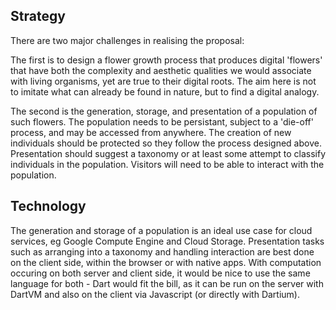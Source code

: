## Strategy

There are two major challenges in realising the proposal:

The first is to design a flower growth process that produces digital 'flowers' that have both the complexity and aesthetic qualities we would associate with living organisms, yet are true to their digital roots. The aim here is not to imitate what can already be found in nature, but to find a digital analogy.

The second is the generation, storage, and presentation of a population of such flowers. The population needs to be persistant, subject to a 'die-off' process, and may be accessed from anywhere. The creation of new individuals should be protected so they follow the process designed above. Presentation should suggest a taxonomy or at least some attempt to classify individuals in the population. Visitors will need to be able to interact with the population.

## Technology

The generation and storage of a population is an ideal use case for cloud services, eg Google Compute Engine and Cloud Storage. Presentation tasks such as arranging into a taxonomy and handling interaction are best done on the client side, within the browser or with native apps. With computation occuring on both server and client side, it would be nice to use the same language for both - Dart would fit the bill, as it can be run on the server with DartVM and also on the client via Javascript (or directly with Dartium).





